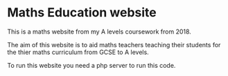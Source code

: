# Maths Education website

This is a maths website from my A levels coursework from 2018.

The aim of this website is to aid maths teachers teaching their students for the thier maths curriculum from GCSE to A levels.

To run this website you need a php server to run this code.